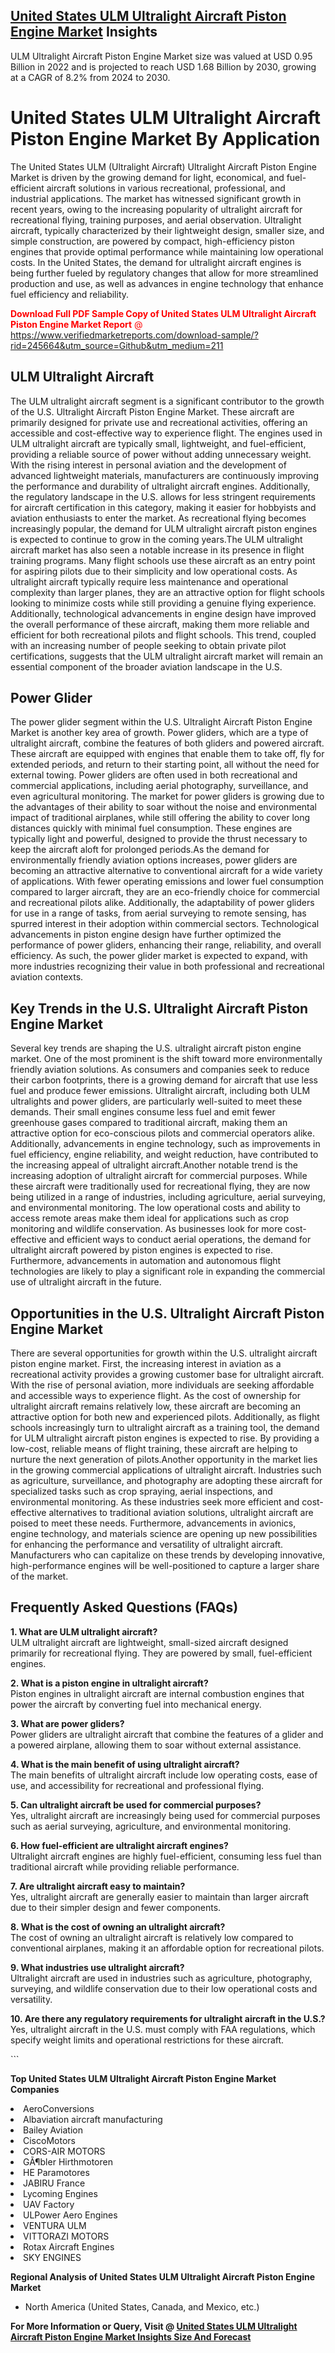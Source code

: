 <h2><a href="https://www.verifiedmarketreports.com/download-sample/?rid=245664&amp;utm_source=Github&amp;utm_medium=211" target="_blank">United States ULM Ultralight Aircraft Piston Engine Market</a> Insights</h2><p>ULM Ultralight Aircraft Piston Engine Market size was valued at USD 0.95 Billion in 2022 and is projected to reach USD 1.68 Billion by 2030, growing at a CAGR of 8.2% from 2024 to 2030.</p><p><h1>United States ULM Ultralight Aircraft Piston Engine Market By Application</h1><p>The United States ULM (Ultralight Aircraft) Ultralight Aircraft Piston Engine Market is driven by the growing demand for light, economical, and fuel-efficient aircraft solutions in various recreational, professional, and industrial applications. The market has witnessed significant growth in recent years, owing to the increasing popularity of ultralight aircraft for recreational flying, training purposes, and aerial observation. Ultralight aircraft, typically characterized by their lightweight design, smaller size, and simple construction, are powered by compact, high-efficiency piston engines that provide optimal performance while maintaining low operational costs. In the United States, the demand for ultralight aircraft engines is being further fueled by regulatory changes that allow for more streamlined production and use, as well as advances in engine technology that enhance fuel efficiency and reliability.<p><span class=""><span style="color: #ff0000;"><strong>Download Full PDF Sample Copy of United States ULM Ultralight Aircraft Piston Engine Market Report</strong> @ </span><a href="https://www.verifiedmarketreports.com/download-sample/?rid=245664&amp;utm_source=Github&amp;utm_medium=211" target="_blank">https://www.verifiedmarketreports.com/download-sample/?rid=245664&amp;utm_source=Github&amp;utm_medium=211</a></span></p></p><h2>ULM Ultralight Aircraft</h2><p>The ULM ultralight aircraft segment is a significant contributor to the growth of the U.S. Ultralight Aircraft Piston Engine Market. These aircraft are primarily designed for private use and recreational activities, offering an accessible and cost-effective way to experience flight. The engines used in ULM ultralight aircraft are typically small, lightweight, and fuel-efficient, providing a reliable source of power without adding unnecessary weight. With the rising interest in personal aviation and the development of advanced lightweight materials, manufacturers are continuously improving the performance and durability of ultralight aircraft engines. Additionally, the regulatory landscape in the U.S. allows for less stringent requirements for aircraft certification in this category, making it easier for hobbyists and aviation enthusiasts to enter the market. As recreational flying becomes increasingly popular, the demand for ULM ultralight aircraft piston engines is expected to continue to grow in the coming years.The ULM ultralight aircraft market has also seen a notable increase in its presence in flight training programs. Many flight schools use these aircraft as an entry point for aspiring pilots due to their simplicity and low operational costs. As ultralight aircraft typically require less maintenance and operational complexity than larger planes, they are an attractive option for flight schools looking to minimize costs while still providing a genuine flying experience. Additionally, technological advancements in engine design have improved the overall performance of these aircraft, making them more reliable and efficient for both recreational pilots and flight schools. This trend, coupled with an increasing number of people seeking to obtain private pilot certifications, suggests that the ULM ultralight aircraft market will remain an essential component of the broader aviation landscape in the U.S.<h2>Power Glider</h2><p>The power glider segment within the U.S. Ultralight Aircraft Piston Engine Market is another key area of growth. Power gliders, which are a type of ultralight aircraft, combine the features of both gliders and powered aircraft. These aircraft are equipped with engines that enable them to take off, fly for extended periods, and return to their starting point, all without the need for external towing. Power gliders are often used in both recreational and commercial applications, including aerial photography, surveillance, and even agricultural monitoring. The market for power gliders is growing due to the advantages of their ability to soar without the noise and environmental impact of traditional airplanes, while still offering the ability to cover long distances quickly with minimal fuel consumption. These engines are typically light and powerful, designed to provide the thrust necessary to keep the aircraft aloft for prolonged periods.As the demand for environmentally friendly aviation options increases, power gliders are becoming an attractive alternative to conventional aircraft for a wide variety of applications. With fewer operating emissions and lower fuel consumption compared to larger aircraft, they are an eco-friendly choice for commercial and recreational pilots alike. Additionally, the adaptability of power gliders for use in a range of tasks, from aerial surveying to remote sensing, has spurred interest in their adoption within commercial sectors. Technological advancements in piston engine design have further optimized the performance of power gliders, enhancing their range, reliability, and overall efficiency. As such, the power glider market is expected to expand, with more industries recognizing their value in both professional and recreational aviation contexts.<h2>Key Trends in the U.S. Ultralight Aircraft Piston Engine Market</h2><p>Several key trends are shaping the U.S. ultralight aircraft piston engine market. One of the most prominent is the shift toward more environmentally friendly aviation solutions. As consumers and companies seek to reduce their carbon footprints, there is a growing demand for aircraft that use less fuel and produce fewer emissions. Ultralight aircraft, including both ULM ultralights and power gliders, are particularly well-suited to meet these demands. Their small engines consume less fuel and emit fewer greenhouse gases compared to traditional aircraft, making them an attractive option for eco-conscious pilots and commercial operators alike. Additionally, advancements in engine technology, such as improvements in fuel efficiency, engine reliability, and weight reduction, have contributed to the increasing appeal of ultralight aircraft.Another notable trend is the increasing adoption of ultralight aircraft for commercial purposes. While these aircraft were traditionally used for recreational flying, they are now being utilized in a range of industries, including agriculture, aerial surveying, and environmental monitoring. The low operational costs and ability to access remote areas make them ideal for applications such as crop monitoring and wildlife conservation. As businesses look for more cost-effective and efficient ways to conduct aerial operations, the demand for ultralight aircraft powered by piston engines is expected to rise. Furthermore, advancements in automation and autonomous flight technologies are likely to play a significant role in expanding the commercial use of ultralight aircraft in the future.<h2>Opportunities in the U.S. Ultralight Aircraft Piston Engine Market</h2><p>There are several opportunities for growth within the U.S. ultralight aircraft piston engine market. First, the increasing interest in aviation as a recreational activity provides a growing customer base for ultralight aircraft. With the rise of personal aviation, more individuals are seeking affordable and accessible ways to experience flight. As the cost of ownership for ultralight aircraft remains relatively low, these aircraft are becoming an attractive option for both new and experienced pilots. Additionally, as flight schools increasingly turn to ultralight aircraft as a training tool, the demand for ULM ultralight aircraft piston engines is expected to rise. By providing a low-cost, reliable means of flight training, these aircraft are helping to nurture the next generation of pilots.Another opportunity in the market lies in the growing commercial applications of ultralight aircraft. Industries such as agriculture, surveillance, and photography are adopting these aircraft for specialized tasks such as crop spraying, aerial inspections, and environmental monitoring. As these industries seek more efficient and cost-effective alternatives to traditional aviation solutions, ultralight aircraft are poised to meet these needs. Furthermore, advancements in avionics, engine technology, and materials science are opening up new possibilities for enhancing the performance and versatility of ultralight aircraft. Manufacturers who can capitalize on these trends by developing innovative, high-performance engines will be well-positioned to capture a larger share of the market.<h2>Frequently Asked Questions (FAQs)</h2><p><strong>1. What are ULM ultralight aircraft?</strong><br>ULM ultralight aircraft are lightweight, small-sized aircraft designed primarily for recreational flying. They are powered by small, fuel-efficient engines.</p><p><strong>2. What is a piston engine in ultralight aircraft?</strong><br>Piston engines in ultralight aircraft are internal combustion engines that power the aircraft by converting fuel into mechanical energy.</p><p><strong>3. What are power gliders?</strong><br>Power gliders are ultralight aircraft that combine the features of a glider and a powered airplane, allowing them to soar without external assistance.</p><p><strong>4. What is the main benefit of using ultralight aircraft?</strong><br>The main benefits of ultralight aircraft include low operating costs, ease of use, and accessibility for recreational and professional flying.</p><p><strong>5. Can ultralight aircraft be used for commercial purposes?</strong><br>Yes, ultralight aircraft are increasingly being used for commercial purposes such as aerial surveying, agriculture, and environmental monitoring.</p><p><strong>6. How fuel-efficient are ultralight aircraft engines?</strong><br>Ultralight aircraft engines are highly fuel-efficient, consuming less fuel than traditional aircraft while providing reliable performance.</p><p><strong>7. Are ultralight aircraft easy to maintain?</strong><br>Yes, ultralight aircraft are generally easier to maintain than larger aircraft due to their simpler design and fewer components.</p><p><strong>8. What is the cost of owning an ultralight aircraft?</strong><br>The cost of owning an ultralight aircraft is relatively low compared to conventional airplanes, making it an affordable option for recreational pilots.</p><p><strong>9. What industries use ultralight aircraft?</strong><br>Ultralight aircraft are used in industries such as agriculture, photography, surveying, and wildlife conservation due to their low operational costs and versatility.</p><p><strong>10. Are there any regulatory requirements for ultralight aircraft in the U.S.?</strong><br>Yes, ultralight aircraft in the U.S. must comply with FAA regulations, which specify weight limits and operational restrictions for these aircraft.</p>```</p><p><strong>Top United States ULM Ultralight Aircraft Piston Engine Market Companies</strong></p><div data-test-id=""><p><li>AeroConversions</li><li> Albaviation aircraft manufacturing</li><li> Bailey Aviation</li><li> CiscoMotors</li><li> CORS-AIR MOTORS</li><li> GÃ¶bler Hirthmotoren</li><li> HE Paramotores</li><li> JABIRU France</li><li> Lycoming Engines</li><li> UAV Factory</li><li> ULPower Aero Engines</li><li> VENTURA ULM</li><li> VITTORAZI MOTORS</li><li> Rotax Aircraft Engines</li><li> SKY ENGINES</li></p><div><strong>Regional Analysis of&nbsp;United States ULM Ultralight Aircraft Piston Engine Market</strong></div><ul><li dir="ltr"><p dir="ltr">North America&nbsp;(United States, Canada, and Mexico, etc.)</p></li></ul><p><strong>For More Information or Query, Visit @&nbsp;</strong><strong><a href="https://www.verifiedmarketreports.com/product/ulm-ultralight-aircraft-piston-engine-market/?utm_source=Github&amp;utm_medium=211" target="_blank">United States ULM Ultralight Aircraft Piston Engine Market Insights Size And Forecast</a></strong></p></div>
